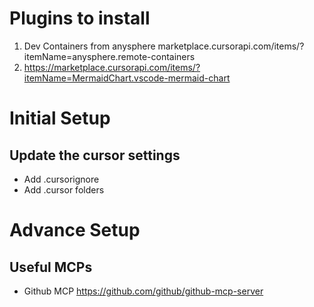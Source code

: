 # Plugins to install
1. Dev Containers from anysphere
marketplace.cursorapi.com/items/?itemName=anysphere.remote-containers
2. https://marketplace.cursorapi.com/items/?itemName=MermaidChart.vscode-mermaid-chart

# Initial Setup
## Update the cursor settings
* Add .cursorignore
* Add .cursor folders


# Advance Setup
## Useful MCPs
* Github MCP
https://github.com/github/github-mcp-server

